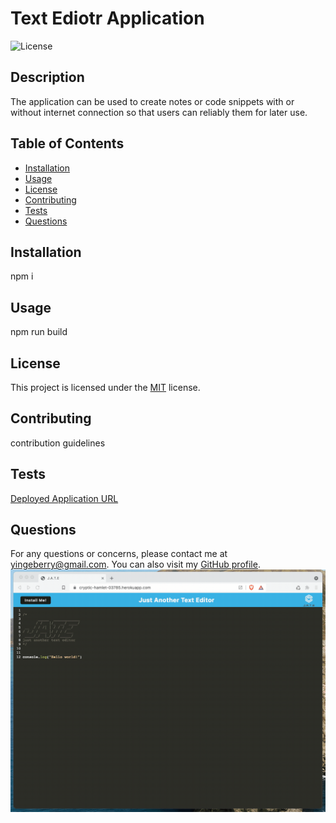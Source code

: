 # Text Ediotr Application

![License](https://img.shields.io/badge/License-MIT-green.svg)

## Description

The application can be used to create notes or code snippets with or without internet connection so that users can reliably them for later use.

## Table of Contents

- [Installation](#installation)
- [Usage](#usage)
- [License](#license)
- [Contributing](#contributing)
- [Tests](#tests)
- [Questions](#questions)

## Installation

npm i

## Usage

npm run build

## License

This project is licensed under the [MIT](https://opensource.org/licenses/MIT) license.

## Contributing

contribution guidelines

## Tests

[Deployed Application URL](https://sheltered-badlands-40423.herokuapp.com/)

## Questions

For any questions or concerns, please contact me at yingeberry@gmail.com. You can also visit my [GitHub profile](https://github.com/huyingg1).
![screenshoot](19-pwa-homework-demo-01.gif)
